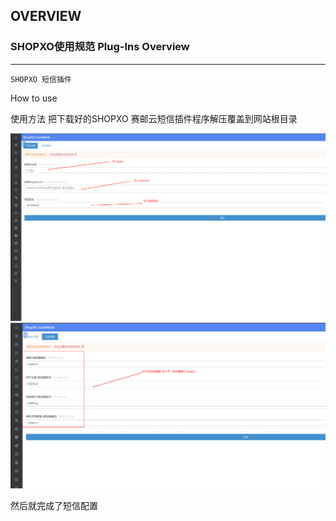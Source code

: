 ## OVERVIEW

### SHOPXO使用规范 Plug-Ins Overview

------
	SHOPXO 短信插件
How to use

使用方法
    把下载好的SHOPXO 赛邮云短信插件程序解压覆盖到网站根目录

![Submail](./markdown/1.png)
![Submail](./markdown/2.png)


然后就完成了短信配置
